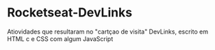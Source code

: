 # Rocketseat-DevLinks
 Atiovidades que resultaram no "cartçao de visita" DevLinks, escrito em HTML c e CSS com algum JavaScript
